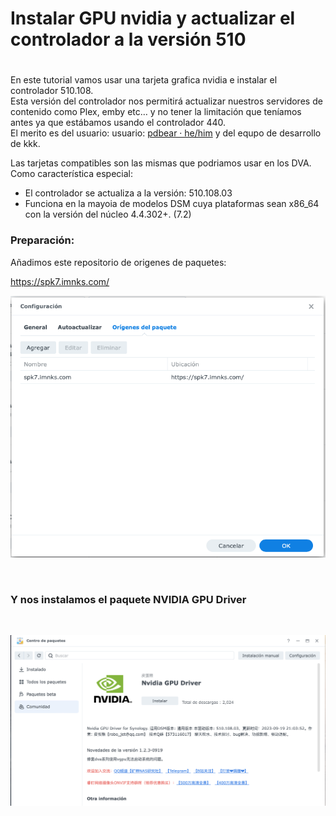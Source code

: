 # Instalar  GPU nvidia y actualizar el controlador a la versión 510
#

En este tutorial vamos usar una tarjeta grafica nvidia e instalar el controlador 510.108.
<br>
Esta versión del controlador nos permitirá actualizar nuestros servidores de contenido como Plex, emby etc… y no tener la limitación que teníamos antes ya que estábamos usando el controlador 440.
<br>
El merito es del usuario: usuario: [pdbear · he/him](https://github.com/pdbear/syno_nvidia_gpu_driver) y del equpo de desarrollo de kkk.

Las tarjetas compatibles son las mismas que podriamos usar en los DVA.
<br>
Como característica especial:
<br>
- El controlador se actualiza a la versión: 510.108.03
- Funciona en la mayoia de modelos DSM cuya plataformas sean x86_64 con la versión del núcleo 4.4.302+. (7.2)

### Preparación:

Añadimos este repositorio de origenes de paquetes:

https://spk7.imnks.com/


![This is an image](imagenes/nvidia1.png)

<br>

 ### Y nos instalamos el paquete NVIDIA GPU Driver 

<br>

![This is an image](imagenes/nvidia13.png)
